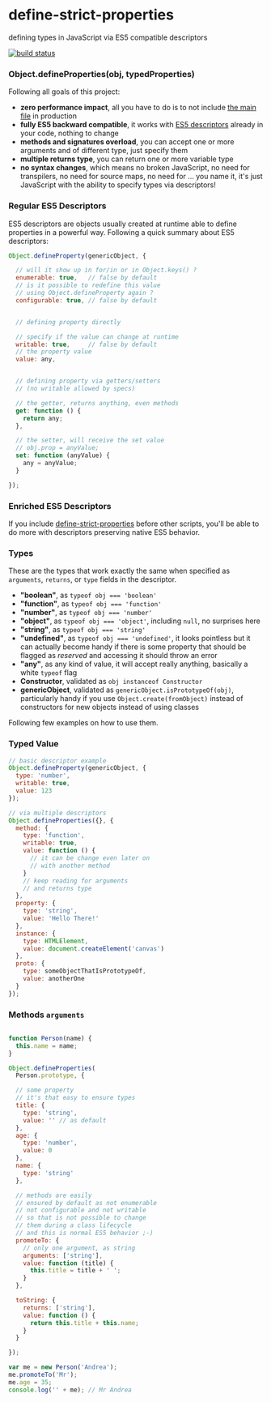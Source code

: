 define-strict-properties
========================

defining types in JavaScript via ES5 compatible descriptors

[![build status](https://secure.travis-ci.org/WebReflection/define-strict-properties.png)](http://travis-ci.org/WebReflection/define-strict-properties)


### Object.defineProperties(obj, typedProperties)
Following all goals of this project:

  * **zero performance impact**, all you have to do is to not include [the main file](build/define-strict-properties.max.js) in production
  * **fully ES5 backward compatible**, it works with [ES5 descriptors](http://www.ecma-international.org/ecma-262/5.1/#sec-8.10) already in your code, nothing to change
  * **methods and signatures overload**, you can accept one or more arguments and of different type, just specify them
  * **multiple returns type**, you can return one or more variable type
  * **no syntax changes**, which means no broken JavaScript, no need for transpilers, no need for source maps, no need for ... you name it, it's just JavaScript with the ability to specify types via descriptors!
  

### Regular ES5 Descriptors
ES5 descriptors are objects usually created at runtime able to define properties in a powerful way.
Following a quick summary about ES5 descriptors:

```javascript
Object.defineProperty(genericObject, {

  // will it show up in for/in or in Object.keys() ?
  enumerable: true,   // false by default
  // is it possible to redefine this value 
  // using Object.defineProperty again ?
  configurable: true, // false by default


  // defining property directly

  // specify if the value can change at runtime
  writable: true,     // false by default
  // the property value
  value: any,


  // defining property via getters/setters
  // (no writable allowed by specs)

  // the getter, returns anything, even methods
  get: function () {
    return any;
  },

  // the setter, will receive the set value
  // obj.prop = anyValue;
  set: function (anyValue) {
    any = anyValue;
  }

});
```


### Enriched ES5 Descriptors
If you include [define-strict-properties](build/define-strict-properties.max.js) before other scripts, you'll be able to do more with descriptors preserving native ES5 behavior.


### Types
These are the types that work exactly the same when specified as `arguments`, `returns`, or `type` fields in the descriptor.

  * **"boolean"**, as `typeof obj === 'boolean'`
  * **"function"**, as `typeof obj === 'function'`
  * **"number"**, as `typeof obj === 'number'`
  * **"object"**, as `typeof obj === 'object'`, including `null`, no surprises here
  * **"string"**, as `typeof obj === 'string'`
  * **"undefined"**, as `typeof obj === 'undefined'`, it looks pointless but it can actually become handy if there is some property that should be flagged as _reserved_ and accessing it should throw an error
  * **"any"**, as any kind of value, it will accept really anything, basically a white `typeof` flag
  * **Constructor**, validated as `obj instanceof Constructor`
  * **genericObject**, validated as `genericObject.isPrototypeOf(obj)`, particularly handy if you use `Object.create(fromObject)` instead of constructors for new objects instead of using classes

Following few examples on how to use them.

### Typed Value
```javascript
// basic descriptor example
Object.defineProperty(genericObject, {
  type: 'number',
  writable: true,
  value: 123
});

// via multiple descriptors
Object.defineProperties({}, {
  method: {
    type: 'function',
    writable: true,
    value: function () {
      // it can be change even later on
      // with another method
    }
    // keep reading for arguments
    // and returns type
  },
  property: {
    type: 'string',
    value: 'Hello There!'
  },
  instance: {
    type: HTMLElement,
    value: document.createElement('canvas')
  },
  proto: {
    type: someObjectThatIsPrototypeOf,
    value: anotherOne
  }
});
```

### Methods `arguments`
```javascript

function Person(name) {
  this.name = name;
}

Object.defineProperties(
  Person.prototype, {

  // some property
  // it's that easy to ensure types
  title: {
    type: 'string',
    value: '' // as default
  },
  age: {
    type: 'number',
    value: 0
  },
  name: {
    type: 'string'
  },

  // methods are easily
  // ensured by default as not enumerable
  // not configurable and not writable
  // so that is not possible to change
  // them during a class lifecycle
  // and this is normal ES5 behavior ;-)
  promoteTo: {
    // only one argument, as string
    arguments: ['string'],
    value: function (title) {
      this.title = title + ' ';
    }
  },

  toString: {
    returns: ['string'],
    value: function () {
      return this.title + this.name;
    }
  }

});

var me = new Person('Andrea');
me.promoteTo('Mr');
me.age = 35;
console.log('' + me); // Mr Andrea
```